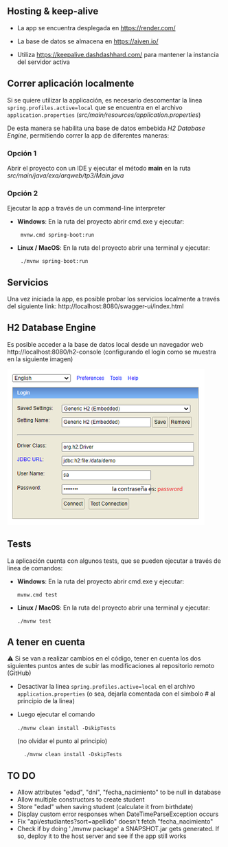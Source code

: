 ## Hosting & keep-alive

- La app se encuentra desplegada en https://render.com/
 

- La base de datos se almacena en https://aiven.io/


- Utiliza https://keepalive.dashdashhard.com/ para mantener la instancia del servidor activa

## Correr aplicación localmente

Si se quiere utilizar la applicación, es necesario descomentar la linea ``spring.profiles.active=local`` que se encuentra en el archivo ``application.properties`` (*src/main/resources/application.properties*)

De esta manera se habilita una base de datos embebida *H2 Database Engine*, permitiendo correr la app de diferentes maneras:

### Opción 1
Abrir el proyecto con un IDE y ejecutar el método **main** en la ruta *src/main/java/exa/arqweb/tp3/Main.java*


### Opción 2
Ejecutar la app a través de un command-line interpreter

  - **Windows**: En la ruta del proyecto abrir cmd.exe y ejecutar:
  
    ```
     mvnw.cmd spring-boot:run
    ```
  

  - **Linux / MacOS**: En la ruta del proyecto abrir una terminal y ejecutar:

    ```
     ./mvnw spring-boot:run
    ```
    
## Servicios
Una vez iniciada la app, es posible probar los servicios localmente a través del siguiente link: http://localhost:8080/swagger-ui/index.html

## H2 Database Engine
Es posible acceder a la base de datos local desde un navegador web http://localhost:8080/h2-console (configurando el login como se muestra en la siguiente imagen)

![configuracion h2](src/main/resources/configuracion_database_h2.png)

## Tests
La aplicación cuenta con algunos tests, que se pueden ejecutar a través de linea de comandos:

- **Windows**: En la ruta del proyecto abrir cmd.exe y ejecutar:

  ```
  mvnw.cmd test
  ```


- **Linux / MacOS**: En la ruta del proyecto abrir una terminal y ejecutar:

  ```
  ./mvnw test
  ```

## A tener en cuenta

⚠️ Si se van a realizar cambios en el código, tener en cuenta los dos siguientes puntos antes de subir las modificaciones al repositorio remoto (GitHub)

- Desactivar la linea ``spring.profiles.active=local`` en el archivo ``application.properties`` (o sea, dejarla comentada con el simbolo # al principio de la linea)


- Luego ejecutar el comando

  ``./mvnw clean install -DskipTests``

  (no olvidar el punto al principio)
  ```
    ./mvnw clean install -DskipTests
  ```

## TO DO

- Allow attributes "edad", "dni", "fecha_nacimiento" to be null in database
- Allow multiple constructors to create student
- Store "edad" when saving student (calculate it from birthdate)  
- Display custom error responses when DateTimeParseException occurs
- Fix "api/estudiantes?sort=apellido" doesn't fetch "fecha_nacimiento"
- Check if by doing './mvnw package' a SNAPSHOT.jar gets generated. If so, deploy it to the host server and see if the app still works